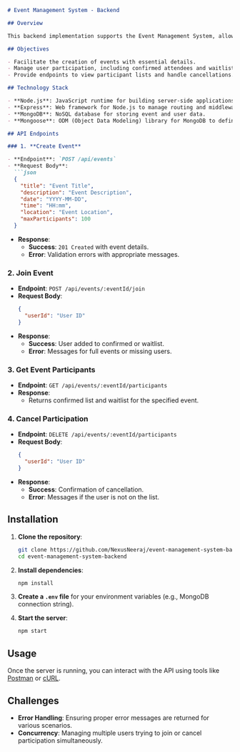 ```markdown
# Event Management System - Backend

## Overview

This backend implementation supports the Event Management System, allowing for event creation, user participation management, and waitlist handling. Built with Node.js and Express, it utilizes MongoDB for data storage and provides a RESTful API for interaction.

## Objectives

- Facilitate the creation of events with essential details.
- Manage user participation, including confirmed attendees and waitlisted users.
- Provide endpoints to view participant lists and handle cancellations.

## Technology Stack

- **Node.js**: JavaScript runtime for building server-side applications.
- **Express**: Web framework for Node.js to manage routing and middleware.
- **MongoDB**: NoSQL database for storing event and user data.
- **Mongoose**: ODM (Object Data Modeling) library for MongoDB to define schemas and interact with the database.

## API Endpoints

### 1. **Create Event**

- **Endpoint**: `POST /api/events`
- **Request Body**:
  ```json
  {
    "title": "Event Title",
    "description": "Event Description",
    "date": "YYYY-MM-DD",
    "time": "HH:mm",
    "location": "Event Location",
    "maxParticipants": 100
  }
  ```
- **Response**:
  - **Success**: `201 Created` with event details.
  - **Error**: Validation errors with appropriate messages.

### 2. **Join Event**

- **Endpoint**: `POST /api/events/:eventId/join`
- **Request Body**:
  ```json
  {
    "userId": "User ID"
  }
  ```
- **Response**:
  - **Success**: User added to confirmed or waitlist.
  - **Error**: Messages for full events or missing users.

### 3. **Get Event Participants**

- **Endpoint**: `GET /api/events/:eventId/participants`
- **Response**:
  - Returns confirmed list and waitlist for the specified event.

### 4. **Cancel Participation**

- **Endpoint**: `DELETE /api/events/:eventId/participants`
- **Request Body**:
  ```json
  {
    "userId": "User ID"
  }
  ```
- **Response**:
  - **Success**: Confirmation of cancellation.
  - **Error**: Messages if the user is not on the list.

## Installation

1. **Clone the repository**:
   ```bash
   git clone https://github.com/NexusNeeraj/event-management-system-backend.git
   cd event-management-system-backend
   ```

2. **Install dependencies**:
   ```bash
   npm install
   ```

3. **Create a `.env` file** for your environment variables (e.g., MongoDB connection string).

4. **Start the server**:
   ```bash
   npm start
   ```

## Usage

Once the server is running, you can interact with the API using tools like [Postman](https://www.postman.com/) or [cURL](https://curl.se/). 

## Challenges

- **Error Handling**: Ensuring proper error messages are returned for various scenarios.
- **Concurrency**: Managing multiple users trying to join or cancel participation simultaneously.
